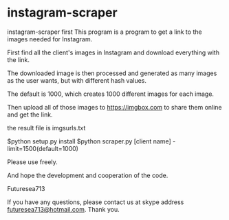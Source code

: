 # instagram-scraper
instagram-scraper
first 
This program is a program to get a link to the images needed for Instagram.

First find all the client's images in Instagram and download everything with the link.

The downloaded image is then processed and generated as many images as the user wants, but with different hash values.

The default is 1000, which creates 1000 different images for each image.

Then upload all of those images to https://imgbox.com to share them online and get the link.

the result file is imgsurls.txt



$python setup.py install
$python scraper.py [client name] -limit=1500(default=1000)



Please use freely.

And hope the development and cooperation of the code.

Futuresea713


If you have any questions, please contact us at skype address futuresea713@hotmail.com.
Thank you.
